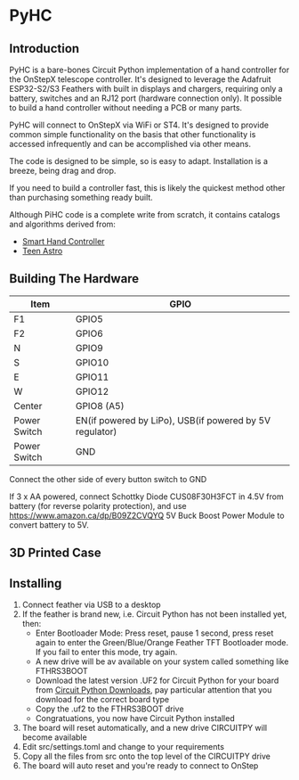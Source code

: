 # PyHC

## Introduction

PyHC is a bare-bones Circuit Python implementation of a hand controller for the OnStepX telescope controller. It's designed to leverage the Adafruit ESP32-S2/S3 Feathers with built in displays and chargers, requiring only a battery, switches and an RJ12 port (hardware connection only). It possible to build a hand controller without needing a PCB or many parts.

PyHC will connect to OnStepX via WiFi or ST4. It's designed to provide common simple functionality on the basis that other functionality is accessed infrequently and can be accomplished via other means.

The code is designed to be simple, so is easy to adapt.  Installation is a breeze, being drag and drop.

If you need to build a controller fast, this is likely the quickest method other than purchasing something ready built.

Although PiHC code is a complete write from scratch, it contains catalogs and algorithms derived from:

* [Smart Hand Controller](https://github.com/hjd1964/SmartHandController)
* [Teen Astro](https://github.com/charleslemaire0/TeenAstro)

## Building The Hardware

| Item | GPIO |
| ---- | ---- |
| F1 | GPIO5 |
| F2 | GPIO6 |
| N | GPIO9 |
| S | GPIO10 |
| E |  GPIO11 |
| W | GPIO12 |
| Center |  GPIO8 (A5) |
| Power Switch | EN(if powered by LiPo), USB(if powered by 5V regulator) |
| Power Switch | GND |

Connect the other side of every button switch to GND

If 3 x AA powered, connect Schottky Diode CUS08F30H3FCT in 4.5V from battery (for reverse polarity protection), and use https://www.amazon.ca/dp/B09Z2CVQYQ 5V Buck Boost Power Module to convert battery to 5V.

## 3D Printed Case

## Installing

1. Connect feather via USB to a desktop
2. If the feather is brand new, i.e. Circuit Python has not been installed yet, then:
	* Enter Bootloader Mode: Press reset, pause 1 second, press reset again to enter the Green/Blue/Orange Feather TFT Bootloader mode.  If you fail to enter this mode, try again.
	* A new drive will be av available on your system called something like FTHRS3BOOT
	* Download the latest version .UF2 for Circuit Python for your board from [Circuit Python Downloads](https://circuitpython.org/downloads), pay particular attention that you download for the correct board type
	* Copy the .uf2 to the FTHRS3BOOT drive
	* Congratuations, you now have Circuit Python installed
3. The board will reset automatically, and a new drive CIRCUITPY will become available
4. Edit src/settings.toml and change to your requirements
5. Copy all the files from src onto the top level of the CIRCUITPY drive
6. The board will auto reset and you're ready to connect to OnStep

